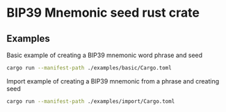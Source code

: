 # BIP39 Mnemonic seed rust crate

## Examples
Basic example of creating a BIP39 mnemonic word phrase and seed

```bash
cargo run --manifest-path ./examples/basic/Cargo.toml
```

Import example of creating a BIP39 mnemonic from a phrase and creating seed

```bash
cargo run --manifest-path ./examples/import/Cargo.toml
```